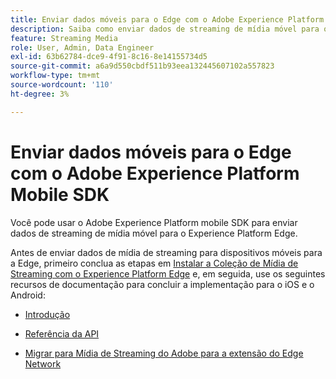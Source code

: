 ```yaml
---
title: Enviar dados móveis para o Edge com o Adobe Experience Platform Mobile SDK
description: Saiba como enviar dados de streaming de mídia móvel para o Experience Platform Edge.
feature: Streaming Media
role: User, Admin, Data Engineer
exl-id: 63b62784-dce9-4f91-8c16-8e14155734d5
source-git-commit: a6a9d550cbdf511b93eea132445607102a557823
workflow-type: tm+mt
source-wordcount: '110'
ht-degree: 3%

---
```


# Enviar dados móveis para o Edge com o Adobe Experience Platform Mobile SDK

Você pode usar o Adobe Experience Platform mobile SDK para enviar dados de streaming de mídia móvel para o Experience Platform Edge.

Antes de enviar dados de mídia de streaming para dispositivos móveis para a Edge, primeiro conclua as etapas em [Instalar a Coleção de Mídia de Streaming com o Experience Platform Edge](/help/implementation/edge/implementation-edge.md) e, em seguida, use os seguintes recursos de documentação para concluir a implementação para o iOS e o Android:

* [Introdução](https://developer.adobe.com/client-sdks/documentation/media-for-edge-network/)

* [Referência da API](https://developer.adobe.com/client-sdks/documentation/media-for-edge-network/api-reference/)

* [Migrar para Mídia de Streaming do Adobe para a extensão do Edge Network](https://developer.adobe.com/client-sdks/documentation/adobe-media-analytics/migration-guide/)
